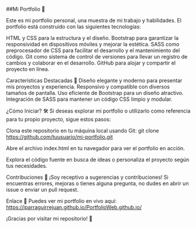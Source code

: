 ##Mi Portfolio 🚀

Este es mi portfolio personal, una muestra de mi trabajo y habilidades. El portfolio está construido con las siguientes tecnologías:

HTML y CSS para la estructura y el diseño.
Bootstrap para garantizar la responsividad en dispositivos móviles y mejorar la estética.
SASS como preprocesador de CSS para facilitar el desarrollo y el mantenimiento del código.
Git como sistema de control de versiones para llevar un registro de cambios y colaborar en el desarrollo.
GitHub para alojar y compartir el proyecto en línea.


Características Destacadas 🌟
Diseño elegante y moderno para presentar mis proyectos y experiencia.
Responsivo y compatible con diversos tamaños de pantalla.
Uso eficiente de Bootstrap para un diseño atractivo.
Integración de SASS para mantener un código CSS limpio y modular.


¿Cómo Iniciar? 🛠️
Si deseas explorar mi portfolio o utilizarlo como referencia para tu propio proyecto, sigue estos pasos:

Clona este repositorio en tu máquina local usando Git: git clone https://github.com/tuusuario/mi-portfolio.git

Abre el archivo index.html en tu navegador para ver el portfolio en acción.

Explora el código fuente en busca de ideas o personaliza el proyecto según tus necesidades.


Contribuciones 🤝
¡Soy receptivo a sugerencias y contribuciones! Si encuentras errores, mejoras o tienes alguna pregunta, no dudes en abrir un issue o enviar un pull request.


Enlace 🔗
Puedes ver mi portfolio en vivo aquí: https://iparraguirrejuan.github.io/PortfolioWeb.github.io/

¡Gracias por visitar mi repositorio! 🙌
